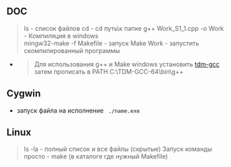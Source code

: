 ## DOC  
> ls - список файлов
> cd - cd путь\к папке
> g++ Work_S1_1.cpp -o Work - Компиляция в windows  
> mingw32-make -f Makefile   - запуск Make
> Work -  запустить скомпилированный программы
* > Для использования g++ и Make windows  установить [tdm-gcc](https://jmeubank.github.io/tdm-gcc/)
  > затем прописать в PATH C:\TDM-GCC-64\bin\g++


## Cygwin

- запуск файла на исполнение ` ./name.exe`


## Linux

> ls -la - полный список и все файлы (скрытые)
> Запуск команды просто - make (в каталоге где нужный Makefile)
